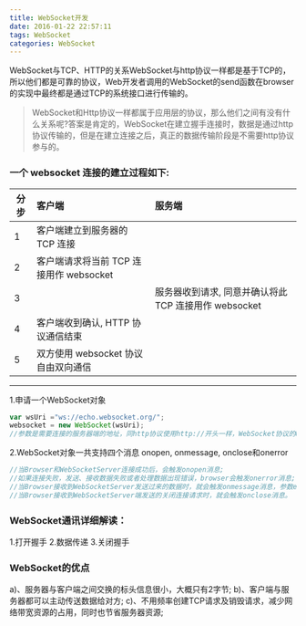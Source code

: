 ```yaml
---
title: WebSocket开发
date: 2016-01-22 22:57:11
tags: WebSocket
categories: WebSocket
---
```

WebSocket与TCP、HTTP的关系WebSocket与http协议一样都是基于TCP的，所以他们都是可靠的协议，Web开发者调用的WebSocket的send函数在browser的实现中最终都是通过TCP的系统接口进行传输的。
<!-- more -->
> WebSocket和Http协议一样都属于应用层的协议，那么他们之间有没有什么关系呢?答案是肯定的，WebSocket在建立握手连接时，数据是通过http协议传输的，但是在建立连接之后，真正的数据传输阶段是不需要http协议参与的。

### 一个 websocket 连接的建立过程如下:

| 分步      | 客户端     | 服务端  |
| ------------- |:-----------| :---------|
| 1 |客户端建立到服务器的 TCP 连接| |
| 2 |客户端请求将当前 TCP 连接用作 websocket| |
| 3 | |服务器收到请求, 同意并确认将此 TCP 连接用作 websocket |
| 4 |客户端收到确认, HTTP 协议通信结束| |
| 5 |双方使用 websocket 协议自由双向通信 | |
***
1.申请一个WebSocket对象
```javascript
var wsUri ="ws://echo.websocket.org/";
websocket = new WebSocket(wsUri);
//参数是需要连接的服务器端的地址，同http协议使用http://开头一样，WebSocket协议的URL使用ws://开头，另外安全的WebSocket协议使用wss://开头。
```
2.WebSocket对象一共支持四个消息 onopen, onmessage, onclose和onerror
```javascript
//当Browser和WebSocketServer连接成功后，会触发onopen消息;
//如果连接失败，发送、接收数据失败或者处理数据出现错误，browser会触发onerror消息;
//当Browser接收到WebSocketServer发送过来的数据时，就会触发onmessage消息，参数evt中包含server传输过来的数据;
//当Browser接收到WebSocketServer端发送的关闭连接请求时，就会触发onclose消息。
```

### WebSocket通讯详细解读：
1.打开握手
2.数据传递
3.关闭握手

### WebSocket的优点
a)、服务器与客户端之间交换的标头信息很小，大概只有2字节;
b)、客户端与服务器都可以主动传送数据给对方;
c)、不用频率创建TCP请求及销毁请求，减少网络带宽资源的占用，同时也节省服务器资源;